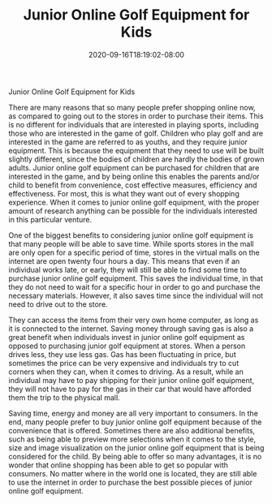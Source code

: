 ﻿---
title: "Junior Online Golf Equipment for Kids"
date: 2020-09-16T18:19:02-08:00
description: "junior golf Tips for Web Success"
featured_image: "/images/junior golf.jpg"
tags: ["junior golf"]
---

Junior Online Golf Equipment for Kids

There are many reasons that so many people prefer shopping online now, as compared to going out to the stores in order to purchase their items.  This is no different for individuals that are interested in playing sports, including those who are interested in the game of golf.  Children who play golf and are interested in the game are referred to as youths, and they require junior equipment.  This is because the equipment that they need to use will be built slightly different, since the bodies of children are hardly the bodies of grown adults.  Junior online golf equipment can be purchased for children that are interested in the game, and by being online this enables the parents and/or child to benefit from convenience, cost effective measures, efficiency and effectiveness.  For most, this is what they want out of every shopping experience.  When it comes to junior online golf equipment, with the proper amount of research anything can be possible for the individuals interested in this particular venture.

One of the biggest benefits to considering junior online golf equipment is that many people will be able to save time.  While sports stores in the mall are only open for a specific period of time, stores in the virtual malls on the internet are open twenty four hours a day.  This means that even if an individual works late, or early, they will still be able to find some time to purchase junior online golf equipment.  This saves the individual time, in that they do not need to wait for a specific hour in order to go and purchase the necessary materials.  However, it also saves time since the individual will not need to drive out to the store.

They can access the items from their very own home computer, as long as it is connected to the internet.  Saving money through saving gas is also a great benefit when individuals invest in junior online golf equipment as opposed to purchasing junior golf equipment at stores.  When a person drives less, they use less gas.  Gas has been fluctuating in price, but sometimes the price can be very expensive and individuals try to cut corners when they can, when it comes to driving.  As a result, while an individual may have to pay shipping for their junior online golf equipment, they will not have to pay for the gas in their car that would have afforded them the trip to the physical mall.

Saving time, energy and money are all very important to consumers.  In the end, many people prefer to buy junior online golf equipment because of the convenience that is offered.  Sometimes there are also additional benefits, such as being able to preview more selections when it comes to the style, size and image visualization on the junior online golf equipment that is being considered for the child.  By being able to offer so many advantages, it is no wonder that online shopping has been able to get so popular with consumers.  No matter where in the world one is located, they are still able to use the internet in order to purchase the best possible pieces of junior online golf equipment. 


